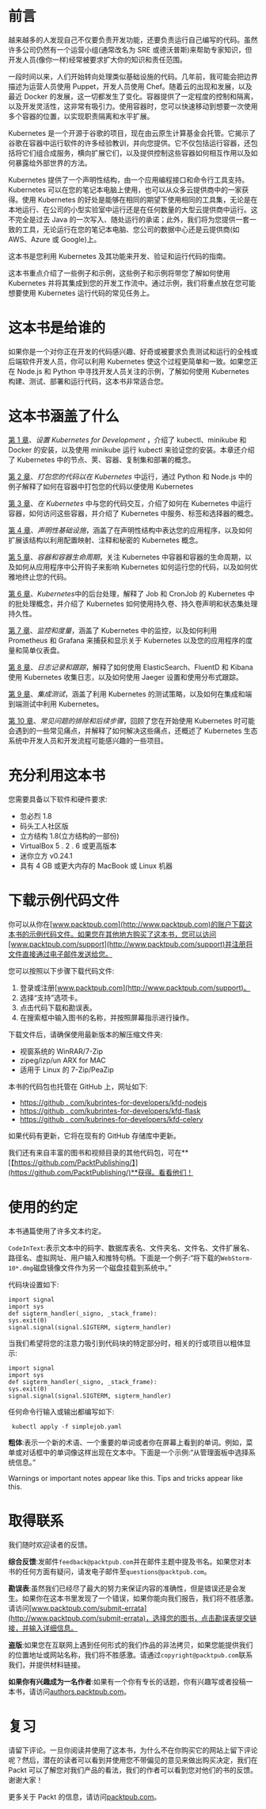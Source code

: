 # 前言

越来越多的人发现自己不仅要负责开发功能，还要负责运行自己编写的代码。虽然许多公司仍然有一个运营小组(通常改名为 SRE 或德沃普斯)来帮助专家知识，但开发人员(像你一样)经常被要求扩大你的知识和责任范围。

一段时间以来，人们开始转向处理类似基础设施的代码。几年前，我可能会把边界描述为运营人员使用 Puppet，开发人员使用 Chef。随着云的出现和发展，以及最近 Docker 的发展，这一切都发生了变化。容器提供了一定程度的控制和隔离，以及开发灵活性，这非常有吸引力。使用容器时，您可以快速移动到想要一次使用多个容器的位置，以实现职责隔离和水平扩展。

Kubernetes 是一个开源于谷歌的项目，现在由云原生计算基金会托管。它揭示了谷歌在容器中运行软件的许多经验教训，并向您提供。它不仅包括运行容器，还包括将它们组合成服务，横向扩展它们，以及提供控制这些容器如何相互作用以及如何暴露给外部世界的方法。

Kubernetes 提供了一个声明性结构，由一个应用编程接口和命令行工具支持。Kubernetes 可以在您的笔记本电脑上使用，也可以从众多云提供商中的一家获得。使用 Kubernetes 的好处是能够在相同的期望下使用相同的工具集，无论是在本地运行、在公司的小型实验室中运行还是在任何数量的大型云提供商中运行。这不完全是过去 Java 的一次写入、随处运行的承诺；此外，我们将为您提供一套一致的工具，无论运行在您的笔记本电脑、您公司的数据中心还是云提供商(如 AWS、Azure 或 Google)上。

这本书是您利用 Kubernetes 及其功能来开发、验证和运行代码的指南。

这本书重点介绍了一些例子和示例，这些例子和示例将带您了解如何使用 Kubernetes 并将其集成到您的开发工作流中。通过示例，我们将重点放在您可能想要使用 Kubernetes 运行代码的常见任务上。

# 这本书是给谁的

如果你是一个对你正在开发的代码感兴趣、好奇或被要求负责测试和运行的全栈或后端软件开发人员，你可以利用 Kubernetes 使这个过程更简单和一致。如果您正在 Node.js 和 Python 中寻找开发人员关注的示例，了解如何使用 Kubernetes 构建、测试、部署和运行代码，这本书非常适合您。

# 这本书涵盖了什么

[第 1 章](01.html)、*设置 Kubernetes for Development* ，介绍了 kubectl、minikube 和 Docker 的安装，以及使用 minikube 运行 kubectl 来验证您的安装。本章还介绍了 Kubernetes 中的节点、荚、容器、复制集和部署的概念。

[第 2 章](02.html)、*打包您的代码以在 Kubernetes* 中运行，通过 Python 和 Node.js 中的例子解释了如何在容器中打包您的代码以便使用 Kubernetes

[第 3 章](03.html)、*在 Kubernetes* 中与您的代码交互，介绍了如何在 Kubernetes 中运行容器，如何访问这些容器，并介绍了 Kubernetes 中服务、标签和选择器的概念。

[第 4 章](04.html)、*声明性基础设施*，涵盖了在声明性结构中表达您的应用程序，以及如何扩展该结构以利用配置映射、注释和秘密的 Kubernetes 概念。

[第 5 章](05.html)、*容器和容器生命周期*，关注 Kubernetes 中容器和容器的生命周期，以及如何从应用程序中公开钩子来影响 Kubernetes 如何运行您的代码，以及如何优雅地终止您的代码。

[第 6 章](06.html)、*Kubernetes*中的后台处理，解释了 Job 和 CronJob 的 Kubernetes 中的批处理概念，并介绍了 Kubernetes 如何使用持久卷、持久卷声明和状态集处理持久性。

[第 7 章](07.html)、*监控和度量*，涵盖了 Kubernetes 中的监控，以及如何利用 Prometheus 和 Grafana 来捕获和显示关于 Kubernetes 以及您的应用程序的度量和简单仪表盘。

[第 8 章](08.html)、*日志记录和跟踪*，解释了如何使用 ElasticSearch、FluentD 和 Kibana 使用 Kubernetes 收集日志，以及如何使用 Jaeger 设置和使用分布式跟踪。

[第 9 章](09.html)、*集成测试*，涵盖了利用 Kubernetes 的测试策略，以及如何在集成和端到端测试中利用 Kubernetes。

[第 10 章](10.html)、*常见问题的排除和后续步骤*，回顾了您在开始使用 Kubernetes 时可能会遇到的一些常见痛点，并解释了如何解决这些痛点，还概述了 Kubernetes 生态系统中开发人员和开发流程可能感兴趣的一些项目。

# 充分利用这本书

您需要具备以下软件和硬件要求:

*   忽必烈 1.8
*   码头工人社区版
*   立方结构 1.8(立方结构的一部份)
*   VirtualBox 5 . 2 . 6 或更高版本
*   迷你立方 v0.24.1
*   具有 4 GB 或更大内存的 MacBook 或 Linux 机器

# 下载示例代码文件

你可以从你在[www.packtpub.com](http://www.packtpub.com)的账户下载这本书的示例代码文件。如果您在其他地方购买了这本书，您可以访问[www.packtpub.com/support](http://www.packtpub.com/support)并注册将文件直接通过电子邮件发送给您。

您可以按照以下步骤下载代码文件:

1.  登录或注册[www.packtpub.com](http://www.packtpub.com/support)。
2.  选择“支持”选项卡。
3.  点击代码下载和勘误表。
4.  在搜索框中输入图书的名称，并按照屏幕指示进行操作。

下载文件后，请确保使用最新版本的解压缩文件夹:

*   视窗系统的 WinRAR/7-Zip
*   zipeg/izp/un ARX for MAC
*   适用于 Linux 的 7-Zip/PeaZip

本书的代码包也托管在 GitHub 上，网址如下:

*   [https://github . com/kubrintes-for-developers/kfd-nodejs](https://github.com/kubernetes-for-developers/kfd-nodejs)
*   [https://github . com/kubrintes-for-developers/kfd-flask](https://github.com/kubernetes-for-developers/kfd-flask)
*   [https://github . com/kubrines-for-developers/kfd-celery](https://github.com/kubernetes-for-developers/kfd-celery)

如果代码有更新，它将在现有的 GitHub 存储库中更新。

我们还有来自丰富的图书和视频目录的其他代码包，可在**[【https://github.com/PacktPublishing/】](https://github.com/PacktPublishing/)**获得。看看他们！

# 使用的约定

本书通篇使用了许多文本约定。

`CodeInText`:表示文本中的码字、数据库表名、文件夹名、文件名、文件扩展名、路径名、虚拟网址、用户输入和推特句柄。下面是一个例子:“将下载的`WebStorm-10*.dmg`磁盘镜像文件作为另一个磁盘挂载到系统中。”

代码块设置如下:

```
import signal
import sys
def sigterm_handler(_signo, _stack_frame):
sys.exit(0)
signal.signal(signal.SIGTERM, sigterm_handler) 

```

当我们希望将您的注意力吸引到代码块的特定部分时，相关的行或项目以粗体显示:

```
import signal
import sys
def sigterm_handler(_signo, _stack_frame):
sys.exit(0)
signal.signal(signal.SIGTERM, sigterm_handler) 
```

任何命令行输入或输出都编写如下:

```
 kubectl apply -f simplejob.yaml 
```

**粗体**:表示一个新的术语、一个重要的单词或者你在屏幕上看到的单词。例如，菜单或对话框中的单词像这样出现在文本中。下面是一个示例:“从管理面板中选择系统信息。”

Warnings or important notes appear like this. Tips and tricks appear like this.

# 取得联系

我们随时欢迎读者的反馈。

**综合反馈**:发邮件`feedback@packtpub.com`并在邮件主题中提及书名。如果您对本书的任何方面有疑问，请发电子邮件至`questions@packtpub.com`。

**勘误表**:虽然我们已经尽了最大的努力来保证内容的准确性，但是错误还是会发生。如果你在这本书里发现了一个错误，如果你能向我们报告，我们将不胜感激。请访问[www.packtpub.com/submit-errata](http://www.packtpub.com/submit-errata)，选择您的图书，点击勘误表提交链接，并输入详细信息。

**盗版**:如果您在互联网上遇到任何形式的我们作品的非法拷贝，如果您能提供我们的位置地址或网站名称，我们将不胜感激。请通过`copyright@packtpub.com`联系我们，并提供材料链接。

**如果你有兴趣成为一名作者**:如果有一个你有专长的话题，你有兴趣写或者投稿一本书，请访问[authors.packtpub.com](http://authors.packtpub.com/)。

# 复习

请留下评论。一旦你阅读并使用了这本书，为什么不在你购买它的网站上留下评论呢？然后，潜在的读者可以看到并使用您不带偏见的意见来做出购买决定，我们在 Packt 可以了解您对我们产品的看法，我们的作者可以看到您对他们的书的反馈。谢谢大家！

更多关于 Packt 的信息，请访问[packtpub.com](https://www.packtpub.com/)。